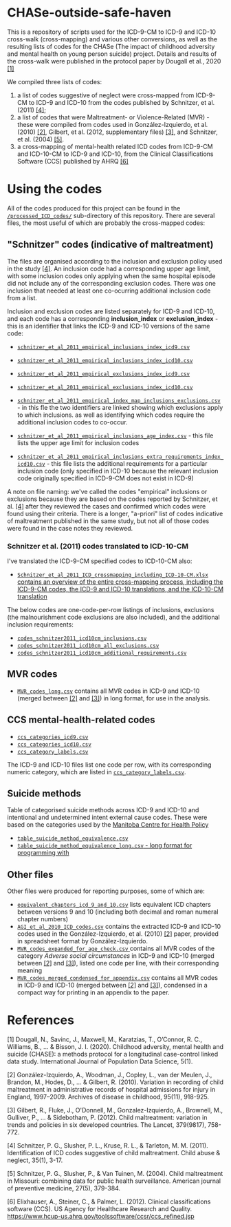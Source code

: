# CHASe-outside-safe-haven

This is a repository of scripts used for the ICD-9-CM to ICD-9 and ICD-10 cross-walk (cross-mapping) and various other conversions, as well as the resulting lists of codes for the CHASe (The impact of childhood adversity and mental health on young person suicide) project. Details and results of the cross-walk were published in the protocol paper by Dougall et al., 2020 [[1]](#1)

We compiled three lists of codes: 

1. a list of codes suggestive of neglect were cross-mapped from ICD-9-CM to ICD-9 and ICD-10 from the codes published by Schnitzer, et al. (2011) [[4]](#4); 
2. a list of codes that were Maltreatment- or Violence-Related (MVR) - these were compiled from codes used in González-Izquierdo, et al. (2010) [[2]](#2), Gilbert, et al. (2012, supplementary files) [[3]](#3), and Schnitzer, et al. (2004) [[5]](#5).
3. a cross-mapping of mental-health related ICD codes from ICD-9-CM and ICD-10-CM to ICD-9 and ICD-10, from the Clinical Classifications Software (CCS) published by AHRQ [[6]](#6)


# Using the codes

All of the codes produced for this project can be found in the [`/processed_ICD_codes/`](/processed_ICD_codes) sub-directory of this repository. There are several files, the most useful of which are probably the cross-mapped codes:


## "Schnitzer" codes (indicative of maltreatment)

The files are organised according to the inclusion and exclusion policy used in the study [[4]](#4). An inclusion code had a corresponding upper age limit, with some inclusion codes only applying when the same hospital episode did not include any of the corresponding exclusion codes. There was one inclusion that needed at least one co-ocurring additional inclusion code from a list.

Inclusion and exclusion codes are listed separately for ICD-9 and ICD-10, and each code has a corresponding **inclusion_index** or **exclusion_index** - this is an identifier that links the ICD-9 and ICD-10 versions of the same code:


* [`schnitzer_et_al_2011_empirical_inclusions_index_icd9.csv`](processed_ICD_codes/schnitzer_et_al_2011_empirical_inclusions_index_icd9.csv)
* [`schnitzer_et_al_2011_empirical_inclusions_index_icd10.csv`](processed_ICD_codes/schnitzer_et_al_2011_empirical_inclusions_index_icd10.csv)

* [`schnitzer_et_al_2011_empirical_exclusions_index_icd9.csv`](processed_ICD_codes/schnitzer_et_al_2011_empirical_exclusions_index_icd9.csv)
* [`schnitzer_et_al_2011_empirical_exclusions_index_icd10.csv`](processed_ICD_codes/schnitzer_et_al_2011_empirical_exclusions_index_icd10.csv)

* [`schnitzer_et_al_2011_empirical_index_map_inclusions_exclusions.csv`](processed_ICD_codes/schnitzer_et_al_2011_empirical_index_map_inclusions_exclusions.csv) - in this fle the two identifiers are linked showing which exclusions apply to which inclusions. as well as identifying which codes require the additional inclusion codes to co-occur.

* [`schnitzer_et_al_2011_empirical_inclusions_age_index.csv`](processed_ICD_codes/schnitzer_et_al_2011_empirical_inclusions_age_index.csv) - this file lists the upper age limit for inclusion codes
* [`schnitzer_et_al_2011_empirical_inclusions_extra_requirements_index_icd10.csv`](processed_ICD_codes/schnitzer_et_al_2011_empirical_inclusions_extra_requirements_index_icd10.csv) - this file lists the additional requirements for a particular inclusion code (only specified in ICD-10 because the relevant inclusion code originally specified in ICD-9-CM does not exist in ICD-9)


A note on file naming: we've called the codes "empirical" inclusions or exclusions because they are based on the codes reported by Schnitzer, et al. [[4]](#4) after they reviewed the cases and confirmed which codes were found using their criteria. There is a longer, "a-priori" list of codes indicative of maltreatment published in the same study, but not all of those codes were found in the case notes they reviewed.

### Schnitzer et al. (2011) codes translated to ICD-10-CM

I've translated the ICD-9-CM specified codes to ICD-10-CM also:

* [`Schnitzer_et_al_2011_ICD_crossmapping_including_ICD-10-CM.xlsx` contains an overview of the entire cross-mapping process, including the ICD-9-CM codes, the ICD-9 and ICD-10 translations, and the ICD-10-CM translation](processed_ICD_codes/Schnitzer_et_al_2011_ICD_crossmapping_including_ICD-10-CM.xlsx)

The below codes are one-code-per-row listings of inclusions, exclusions (the malnourishment code exclusions are also included), and the additional inclusion requirements:

* [`codes_schnitzer2011_icd10cm_inclusions.csv`](processed_ICD_codes/codes_schnitzer2011_icd10cm_inclusions.csv)
* [`codes_schnitzer2011_icd10cm_all_exclusions.csv`](processed_ICD_codes/codes_schnitzer2011_icd10cm_all_exclusions.csv)
* [`codes_schnitzer2011_icd10cm_additional_requirements.csv`](processed_ICD_codes/codes_schnitzer2011_icd10cm_additional_requirements.csv)

## MVR codes

* [`MVR_codes_long.csv`](processed_ICD_codes/MVR_codes_long.csv) contains all MVR codes in ICD-9 and ICD-10 (merged between [[2]](#2) and [[3]](#3)) in long format, for use in the analysis.


## CCS mental-health-related codes

* [`ccs_categories_icd9.csv`](processed_ICD_codes/ccs_categories_icd9.csv)
* [`ccs_categories_icd10.csv`](processed_ICD_codes/ccs_categories_icd10.csv)
* [`ccs_category_labels.csv`](processed_ICD_codes/ccs_category_labels.csv)

The ICD-9 and ICD-10 files list one code per row, with its corresponding numeric category, which are listed in [`ccs_category_labels.csv`](processed_ICD_codes/ccs_category_labels.csv).

## Suicide methods

Table of categorised suicide methods across ICD-9 and ICD-10 and intentional and undetermined intent external cause codes. These were based on the categories used by the [Manitoba Centre for Health Policy](http://mchp-appserv.cpe.umanitoba.ca/viewConcept.php?conceptID=1183)

* [`table_suicide_method_equivalence.csv`](table_suicide_methods/table_suicide_method_equivalence.csv)
* [`table_suicide_method_equivalence_long.csv`  - long format for programming with](table_suicide_methods/table_suicide_method_equivalence_long.csv)

## Other files

Other files were produced for reporting purposes, some of which are:

* [`equivalent_chapters_icd_9_and_10.csv`](processed_ICD_codes/equivalent_chapters_icd_9_and_10.csv) lists equivalent ICD chapters between versions 9 and 10 (including both decimal and roman numeral chapter numbers)
* [`AGI_et_al_2010_ICD_codes.csv`](processed_ICD_codes/AGI_et_al_2010_ICD_codes.csv) contains the extracted ICD-9 and ICD-10 codes used in the González-Izquierdo, et al. (2010) [[2]](#2) paper, provided in spreadsheet format by González-Izquierdo.
* [`MVR_codes_expanded_for_age_check.csv` ](processed_ICD_codes/MVR_codes_expanded_for_age_check.csv) contains all MVR codes of the category *Adverse social circumstances* in ICD-9 and ICD-10 (merged between [[2]](#2) and [[3]](#3)), listed one code per line, with their corresponding meaning
* [`MVR_codes_merged_condensed_for_appendix.csv`](processed_ICD_codes/MVR_codes_merged_condensed_for_appendix.csv) contains all MVR codes in ICD-9 and ICD-10 (merged between [[2]](#2) and [[3]](#3)), condensed in a compact way for printing in an appendix to the paper.



# References

<a id="1">[1]</a>  Dougall, N., Savinc, J., Maxwell, M., Karatzias, T., O’Connor, R. C., Williams, B., ... & Bisson, J. I. (2020). Childhood adversity, mental health and suicide (CHASE): a methods protocol for a longitudinal case-control linked data study. International Journal of Population Data Science, 5(1).

<a id="2">[2]</a>  González-Izquierdo, A., Woodman, J., Copley, L., van der Meulen, J., Brandon, M., Hodes, D., ... & Gilbert, R. (2010). Variation in recording of child maltreatment in administrative records of hospital admissions for injury in England, 1997–2009. Archives of disease in childhood, 95(11), 918-925.

<a id="3">[3]</a> Gilbert, R., Fluke, J., O'Donnell, M., Gonzalez-Izquierdo, A., Brownell, M., Gulliver, P., ... & Sidebotham, P. (2012). Child maltreatment: variation in trends and policies in six developed countries. The Lancet, 379(9817), 758-772.

<a id="4">[4]</a> Schnitzer, P. G., Slusher, P. L., Kruse, R. L., & Tarleton, M. M. (2011). Identification of ICD codes suggestive of child maltreatment. Child abuse & neglect, 35(1), 3-17.

<a id="5">[5]</a> Schnitzer, P. G., Slusher, P., & Van Tuinen, M. (2004). Child maltreatment in Missouri: combining data for public health surveillance. American journal of preventive medicine, 27(5), 379-384.

<a id="6">[6]</a> Elixhauser, A., Steiner, C., & Palmer, L. (2012). Clinical classifications software (CCS). US Agency for Healthcare Research and Quality. https://www.hcup-us.ahrq.gov/toolssoftware/ccsr/ccs_refined.jsp